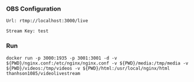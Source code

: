 ### OBS Configuration
```
Url: rtmp://localhost:3000/live

Stream Key: test
```

### Run
```
docker run -p 3000:1935 -p 3001:3001 -d -v ${PWD}/nginx.conf:/etc/nginx/nginx.conf -v ${PWD}/media:/tmp/media -v ${PWD}/videos:/tmp/videos -v ${PWD}/html:/usr/local/nginx/html thanhson1085/videolivestream
```
